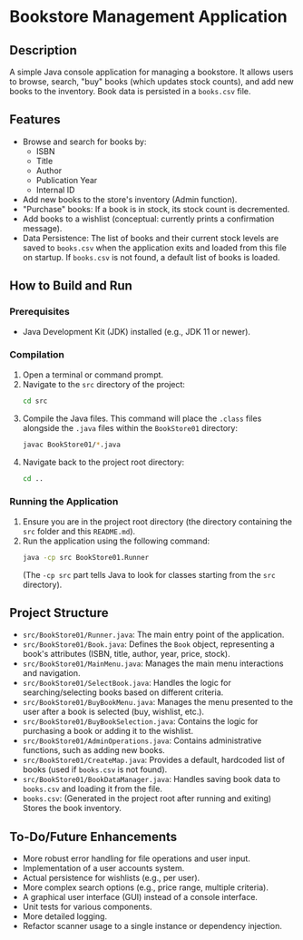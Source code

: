 # Bookstore Management Application

## Description
A simple Java console application for managing a bookstore. It allows users to browse, search, "buy" books (which updates stock counts), and add new books to the inventory. Book data is persisted in a `books.csv` file.

## Features
*   Browse and search for books by:
    *   ISBN
    *   Title
    *   Author
    *   Publication Year
    *   Internal ID
*   Add new books to the store's inventory (Admin function).
*   "Purchase" books: If a book is in stock, its stock count is decremented.
*   Add books to a wishlist (conceptual: currently prints a confirmation message).
*   Data Persistence: The list of books and their current stock levels are saved to `books.csv` when the application exits and loaded from this file on startup. If `books.csv` is not found, a default list of books is loaded.

## How to Build and Run

### Prerequisites
*   Java Development Kit (JDK) installed (e.g., JDK 11 or newer).

### Compilation
1.  Open a terminal or command prompt.
2.  Navigate to the `src` directory of the project:
    ```bash
    cd src
    ```
3.  Compile the Java files. This command will place the `.class` files alongside the `.java` files within the `BookStore01` directory:
    ```bash
    javac BookStore01/*.java
    ```
4.  Navigate back to the project root directory:
    ```bash
    cd ..
    ```

### Running the Application
1.  Ensure you are in the project root directory (the directory containing the `src` folder and this `README.md`).
2.  Run the application using the following command:
    ```bash
    java -cp src BookStore01.Runner
    ```
    (The `-cp src` part tells Java to look for classes starting from the `src` directory).

## Project Structure
*   `src/BookStore01/Runner.java`: The main entry point of the application.
*   `src/BookStore01/Book.java`: Defines the `Book` object, representing a book's attributes (ISBN, title, author, year, price, stock).
*   `src/BookStore01/MainMenu.java`: Manages the main menu interactions and navigation.
*   `src/BookStore01/SelectBook.java`: Handles the logic for searching/selecting books based on different criteria.
*   `src/BookStore01/BuyBookMenu.java`: Manages the menu presented to the user after a book is selected (buy, wishlist, etc.).
*   `src/BookStore01/BuyBookSelection.java`: Contains the logic for purchasing a book or adding it to the wishlist.
*   `src/BookStore01/AdminOperations.java`: Contains administrative functions, such as adding new books.
*   `src/BookStore01/CreateMap.java`: Provides a default, hardcoded list of books (used if `books.csv` is not found).
*   `src/BookStore01/BookDataManager.java`: Handles saving book data to `books.csv` and loading it from the file.
*   `books.csv`: (Generated in the project root after running and exiting) Stores the book inventory.

## To-Do/Future Enhancements
*   More robust error handling for file operations and user input.
*   Implementation of a user accounts system.
*   Actual persistence for wishlists (e.g., per user).
*   More complex search options (e.g., price range, multiple criteria).
*   A graphical user interface (GUI) instead of a console interface.
*   Unit tests for various components.
*   More detailed logging.
*   Refactor scanner usage to a single instance or dependency injection.
